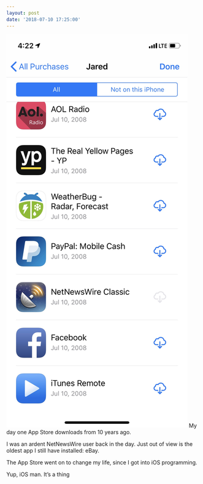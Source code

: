 ```yaml
---
layout: post
date: '2018-07-10 17:25:00'
---
```

![](assets/Image.jpeg)
My day one App Store downloads from 10 years ago.

I was an ardent NetNewsWire user back in the day. Just out of view is the oldest app I still have installed: eBay.

The App Store went on to change my life, since I got into iOS programming.

Yup, iOS man. It’s a thing